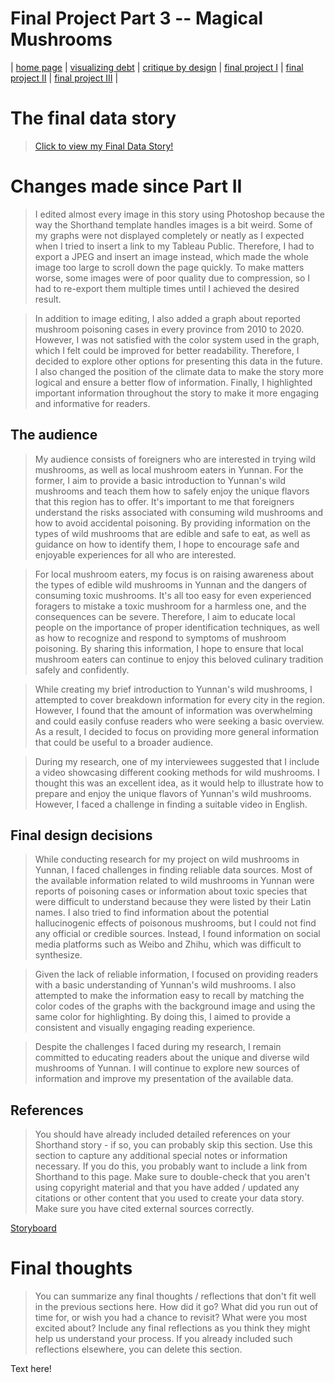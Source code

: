 # Final Project Part 3 -- Magical Mushrooms

| [home page](https://sukeluo.github.io/) | [visualizing debt](/dataviz2.md) | [critique by design](/dataviz3.md) | [final project I](/final_project_part1.md) | [final project II](/final_project_part2.md) | [final project III](/final_project_part3.md) |

# The final data story
> [Click to view my Final Data Story!](https://linyue-final-project.shorthandstories.com/magical-jier/index.html)


# Changes made since Part II

> I edited almost every image in this story using Photoshop because the way the Shorthand template handles images is a bit weird. Some of my graphs were not displayed completely or neatly as I expected when I tried to insert a link to my Tableau Public. Therefore, I had to export a JPEG and insert an image instead, which made the whole image too large to scroll down the page quickly. To make matters worse, some images were of poor quality due to compression, so I had to re-export them multiple times until I achieved the desired result.

> In addition to image editing, I also added a graph about reported mushroom poisoning cases in every province from 2010 to 2020. However, I was not satisfied with the color system used in the graph, which I felt could be improved for better readability. Therefore, I decided to explore other options for presenting this data in the future. I also changed the position of the climate data to make the story more logical and ensure a better flow of information. Finally, I highlighted important information throughout the story to make it more engaging and informative for readers.



## The audience

> My audience consists of foreigners who are interested in trying wild mushrooms, as well as local mushroom eaters in Yunnan. For the former, I aim to provide a basic introduction to Yunnan's wild mushrooms and teach them how to safely enjoy the unique flavors that this region has to offer. It's important to me that foreigners understand the risks associated with consuming wild mushrooms and how to avoid accidental poisoning. By providing information on the types of wild mushrooms that are edible and safe to eat, as well as guidance on how to identify them, I hope to encourage safe and enjoyable experiences for all who are interested.

> For local mushroom eaters, my focus is on raising awareness about the types of edible wild mushrooms in Yunnan and the dangers of consuming toxic mushrooms. It's all too easy for even experienced foragers to mistake a toxic mushroom for a harmless one, and the consequences can be severe. Therefore, I aim to educate local people on the importance of proper identification techniques, as well as how to recognize and respond to symptoms of mushroom poisoning. By sharing this information, I hope to ensure that local mushroom eaters can continue to enjoy this beloved culinary tradition safely and confidently.

> While creating my brief introduction to Yunnan's wild mushrooms, I attempted to cover breakdown information for every city in the region. However, I found that the amount of information was overwhelming and could easily confuse readers who were seeking a basic overview. As a result, I decided to focus on providing more general information that could be useful to a broader audience.

> During my research, one of my interviewees suggested that I include a video showcasing different cooking methods for wild mushrooms. I thought this was an excellent idea, as it would help to illustrate how to prepare and enjoy the unique flavors of Yunnan's wild mushrooms. However, I faced a challenge in finding a suitable video in English.


## Final design decisions

> While conducting research for my project on wild mushrooms in Yunnan, I faced challenges in finding reliable data sources. Most of the available information related to wild mushrooms in Yunnan were reports of poisoning cases or information about toxic species that were difficult to understand because they were listed by their Latin names. I also tried to find information about the potential hallucinogenic effects of poisonous mushrooms, but I could not find any official or credible sources. Instead, I found information on social media platforms such as Weibo and Zhihu, which was difficult to synthesize.

> Given the lack of reliable information, I focused on providing readers with a basic understanding of Yunnan's wild mushrooms. I also attempted to make the information easy to recall by matching the color codes of the graphs with the background image and using the same color for highlighting. By doing this, I aimed to provide a consistent and visually engaging reading experience.

> Despite the challenges I faced during my research, I remain committed to educating readers about the unique and diverse wild mushrooms of Yunnan. I will continue to explore new sources of information and improve my presentation of the available data.


## References
> You should have already included detailed references on your Shorthand story - if so, you can probably skip this section.  Use this section to capture any additional special notes or information necessary.  If you do this, you probably want to include a link from Shorthand to this page. Make sure to double-check that you aren't using copyright material and that you have added / updated any citations or other content that you used to create your data story.  Make sure you have cited external sources correctly. 

[Storyboard](https://linyue-final-project.shorthandstories.com/magical-jier/index.html)

# Final thoughts
> You can summarize any final thoughts / reflections that don't fit well in the previous sections here.  How did it go?  What did you run out of time for, or wish you had a chance to revisit?  What were you most excited about?  Include any final reflections as you think they might help us understand your process.  If you already included such reflections elsewhere, you can delete this section. 

Text here!
